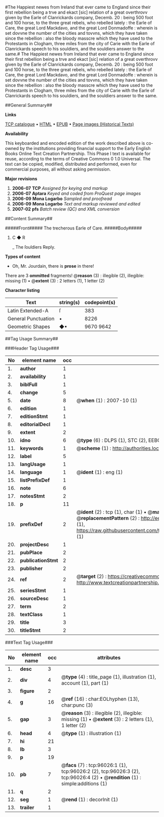 #The Happiest newes from Ireland that ever came to England since their first rebellion being a trve and ekact [sic] relation of a great overthrovv given by the Earle of Clanrickards company, Decemb. 20 : being 500 foot and 100 horse, to the three great rebels, who rebelled lately : the Earle of Care, the great Lord Mackdavo, and the great Lord Donmadoffe : wherein is set dovvne the number of the cities and tovvns, which they have taken since the rebellion : also the bloody masscre which they have used to the Protestants in Clogham, three miles from the city of Carie with the Earle of Clanrickards speech to his souldiers, and the souldiers answer to the same.#
The Happiest newes from Ireland that ever came to England since their first rebellion being a trve and ekact [sic] relation of a great overthrovv given by the Earle of Clanrickards company, Decemb. 20 : being 500 foot and 100 horse, to the three great rebels, who rebelled lately : the Earle of Care, the great Lord Mackdavo, and the great Lord Donmadoffe : wherein is set dovvne the number of the cities and tovvns, which they have taken since the rebellion : also the bloody masscre which they have used to the Protestants in Clogham, three miles from the city of Carie with the Earle of Clanrickards speech to his souldiers, and the souldiers answer to the same.

##General Summary##

**Links**

[TCP catalogue](http://www.ota.ox.ac.uk/tcp/)  • 
[HTML](http://tei.it.ox.ac.uk/tcp/Texts-HTML/free/A45/A45505.html)  • 
[EPUB](http://tei.it.ox.ac.uk/tcp/Texts-EPUB/free/A45/A45505.epub) • 
[Page images (Historical Texts)](https://data.historicaltexts.jisc.ac.uk/view?pubId=eebo-12954228e&pageId=eebo-12954228e-96026-1)

**Availability**

This keyboarded and encoded edition of the
	       work described above is co-owned by the institutions
	       providing financial support to the Early English Books
	       Online Text Creation Partnership. This Phase I text is
	       available for reuse, according to the terms of Creative
	       Commons 0 1.0 Universal. The text can be copied,
	       modified, distributed and performed, even for
	       commercial purposes, all without asking permission.

**Major revisions**

1. __2006-07__ __TCP__ *Assigned for keying and markup*
1. __2006-07__ __Aptara__ *Keyed and coded from ProQuest page images*
1. __2006-09__ __Mona Logarbo__ *Sampled and proofread*
1. __2006-09__ __Mona Logarbo__ *Text and markup reviewed and edited*
1. __2007-02__ __pfs__ *Batch review (QC) and XML conversion*

##Content Summary##

#####Front#####
The trecherous Earle of Care.
#####Body#####

1. C ◆ R

    _ The ſouldiers Reply.

**Types of content**

  * Oh, Mr. Jourdain, there is **prose** in there!

There are 3 **ommitted** fragments! 
 @__reason__ (3) : illegible (2), illegible: missing (1)  •  @__extent__ (3) : 2 letters (1), 1 letter (2)

**Character listing**


|Text|string(s)|codepoint(s)|
|---|---|---|
|Latin Extended-A|ſ|383|
|General Punctuation|•|8226|
|Geometric Shapes|◆▪|9670 9642|

##Tag Usage Summary##

###Header Tag Usage###

|No|element name|occ|attributes|
|---|---|---|---|
|1.|__author__|1||
|2.|__availability__|1||
|3.|__biblFull__|1||
|4.|__change__|5||
|5.|__date__|8| @__when__ (1) : 2007-10 (1)|
|6.|__edition__|1||
|7.|__editionStmt__|1||
|8.|__editorialDecl__|1||
|9.|__extent__|2||
|10.|__idno__|6| @__type__ (6) : DLPS (1), STC (2), EEBO-CITATION (1), OCLC (1), VID (1)|
|11.|__keywords__|1| @__scheme__ (1) : http://authorities.loc.gov/ (1)|
|12.|__label__|5||
|13.|__langUsage__|1||
|14.|__language__|1| @__ident__ (1) : eng (1)|
|15.|__listPrefixDef__|1||
|16.|__note__|6||
|17.|__notesStmt__|2||
|18.|__p__|11||
|19.|__prefixDef__|2| @__ident__ (2) : tcp (1), char (1)  •  @__matchPattern__ (2) : ([0-9\-]+):([0-9IVX]+) (1), (.+) (1)  •  @__replacementPattern__ (2) : http://eebo.chadwyck.com/downloadtiff?vid=$1&page=$2 (1), https://raw.githubusercontent.com/textcreationpartnership/Texts/master/tcpchars.xml#$1 (1)|
|20.|__projectDesc__|1||
|21.|__pubPlace__|2||
|22.|__publicationStmt__|2||
|23.|__publisher__|2||
|24.|__ref__|2| @__target__ (2) : https://creativecommons.org/publicdomain/zero/1.0/ (1), http://www.textcreationpartnership.org/docs/. (1)|
|25.|__seriesStmt__|1||
|26.|__sourceDesc__|1||
|27.|__term__|2||
|28.|__textClass__|1||
|29.|__title__|3||
|30.|__titleStmt__|2||


###Text Tag Usage###

|No|element name|occ|attributes|
|---|---|---|---|
|1.|__desc__|3||
|2.|__div__|4| @__type__ (4) : title_page (1), illustration (1), account (1), part (1)|
|3.|__figure__|2||
|4.|__g__|16| @__ref__ (16) : char:EOLhyphen (13), char:punc (3)|
|5.|__gap__|3| @__reason__ (3) : illegible (2), illegible: missing (1)  •  @__extent__ (3) : 2 letters (1), 1 letter (2)|
|6.|__head__|4| @__type__ (1) : illustration (1)|
|7.|__hi__|21||
|8.|__lb__|3||
|9.|__p__|19||
|10.|__pb__|7| @__facs__ (7) : tcp:96026:1 (1), tcp:96026:2 (2), tcp:96026:3 (2), tcp:96026:4 (2)  •  @__rendition__ (1) : simple:additions (1)|
|11.|__q__|2||
|12.|__seg__|1| @__rend__ (1) : decorInit (1)|
|13.|__trailer__|1||
